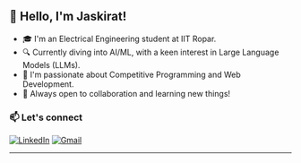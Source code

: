
## 👋 Hello, I'm Jaskirat!

- 🎓 I'm an Electrical Engineering student at IIT Ropar.
- 🔍 Currently diving into AI/ML, with a keen interest in Large Language Models (LLMs).
- 🌱 I'm passionate about Competitive Programming and Web Development.
- 🤝 Always open to collaboration and learning new things!

### 📫 Let's connect

[![LinkedIn](https://img.shields.io/badge/LinkedIn-blue?style=for-the-badge&logo=linkedin)](https://www.linkedin.com/in/jaskiratsingh10)  [![Gmail](https://img.shields.io/badge/Gmail-D14836?style=for-the-badge&logo=gmail&logoColor=white)](jkirat0777@gmail.com)


---

<!--
**JaskiratSingh10/JaskiratSingh10** is a ✨ _special_ ✨ repository because its `README.md` (this file) appears on your GitHub profile.

Here are some ideas to get you started:

- 🔭 I’m currently working on ...
- 🌱 I’m currently learning ...
- 👯 I’m looking to collaborate on ...
- 🤔 I’m looking for help with ...
- 💬 Ask me about ...
- 📫 How to reach me: ...
- 😄 Pronouns: ...
- ⚡ Fun fact: ...
-->

